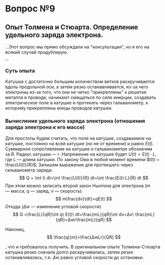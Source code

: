 # Вопрос №9

## Опыт Толмена и Стюарта. Определение удельного заряда электрона.

…Этот вопрос мы прямо обсуждали на "консультации", но я его на всякий случай продублирую.

<img src="C:%5CUsers%5CUser%5CDesktop%5Cworkspace%5Ctests%5Ctext%20tests%5Cimages%5C%D1%8F%D1%8F%D1%8F%D1%8F%D1%8F%D1%8F%D1%8F%D1%8F0002-001-Elektricheskij-tok-v-metallakh.jpg" alt="img" style="zoom: 25%;" center/> 

### Суть опыта

 Катушка с достаточно большим количеством витков раскручивается вдоль продольной оси, а затем резко останавливается, из-за чего электроны из-за того, что они не четко "прикреплены" к решетке металла в проводе, начинают смещаться по силе инерции, создавать электрическое поле в катушке и протекать через гальванометр, к которому прикреплены концы проводов катушки. 

### Вычисление удельного заряда  электрона (отношения заряда электрона к его массе)

Для простоты будем считать, что поле на катушке, создаваемое на катушке, постоянно на всей катушке (но не от времени) и равно $E(t)$. Суммарное сопротивление на катушке и гальванометре обозначим за $R$. Радиус катушки — $r$. Напряжение на катушке будет $U(t) = E(t)·L$, где $L$ — длина катушки. По закону Ома в любой момент времени $I(t) = \frac{U(t)}{R}$; Запишем выражение для протекшего через гальванометр заряда:
$$
Q = \int I\ dt=\int \frac{U(t)}{R} dt=\int \frac{E(t)·L}{R} dt
$$
При этом можно записать второй закон Ньютона для электрона ($m$ — масса, $q$ — заряд, $v$ — скорость):
$$
m\frac{dv}{dt}=qE(t)
$$
Откуда ($Δw$ — изменение угловой скорости)
$$
Q =\frac{L}{qR}\int q\ E(t)\ dt=\frac{mL}{qR}\int dv=Δv\ \frac{mL}{qR}=Δwr\frac{mL}{qR}
$$


Наконец,
$$
\frac{q}{m}=\frac{ΔwLr}{QR}
$$


, что и требовалось получить. В оригинальном опыте Толмена-Стюарта катушка резко сначала долго раскручивалась, затем резко останавливалась, т.е. $Δw$ равно угловой скорости до остановки.  